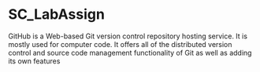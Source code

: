 # SC_LabAssign
GitHub is a Web-based Git version control repository hosting service. It is mostly used for computer code. It offers all of the distributed version control and source code management functionality of Git as well as adding its own features
